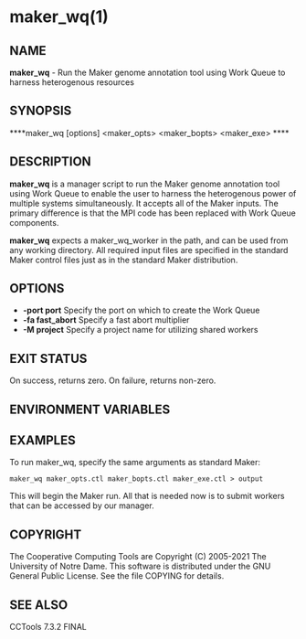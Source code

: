 






















# maker_wq(1)

## NAME
**maker_wq** - Run the Maker genome annotation tool using Work Queue to harness heterogenous resources

## SYNOPSIS
****maker_wq [options] <maker_opts> <maker_bopts> <maker_exe> ****

## DESCRIPTION
**maker_wq** is a manager script to run the Maker genome annotation tool using Work Queue to enable the user to harness the heterogenous power of multiple systems simultaneously. It accepts all of the Maker inputs. The primary difference is that the MPI code has been replaced with Work Queue components.

**maker_wq** expects a maker_wq_worker in the path, and can be used from any working directory. All required input files are specified in the standard Maker control files just as in the standard Maker distribution.

## OPTIONS

- **-port port** Specify the port on which to create the Work Queue
- **-fa fast_abort** Specify a fast abort multiplier
- **-M project** Specify a project name for utilizing shared workers


## EXIT STATUS
On success, returns zero.  On failure, returns non-zero.

## ENVIRONMENT VARIABLES

## EXAMPLES

To run maker_wq, specify the same arguments as standard Maker:
```
maker_wq maker_opts.ctl maker_bopts.ctl maker_exe.ctl > output
```
This will begin the Maker run. All that is needed now is to submit workers that can be accessed by our manager.

## COPYRIGHT

The Cooperative Computing Tools are Copyright (C) 2005-2021 The University of Notre Dame.  This software is distributed under the GNU General Public License.  See the file COPYING for details.

## SEE ALSO

CCTools 7.3.2 FINAL
